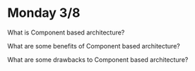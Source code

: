 # Monday 3/8
What is Component based architecture?
>

What are some benefits of Component based architecture?
>

What are some drawbacks to Component based architecture?
>
